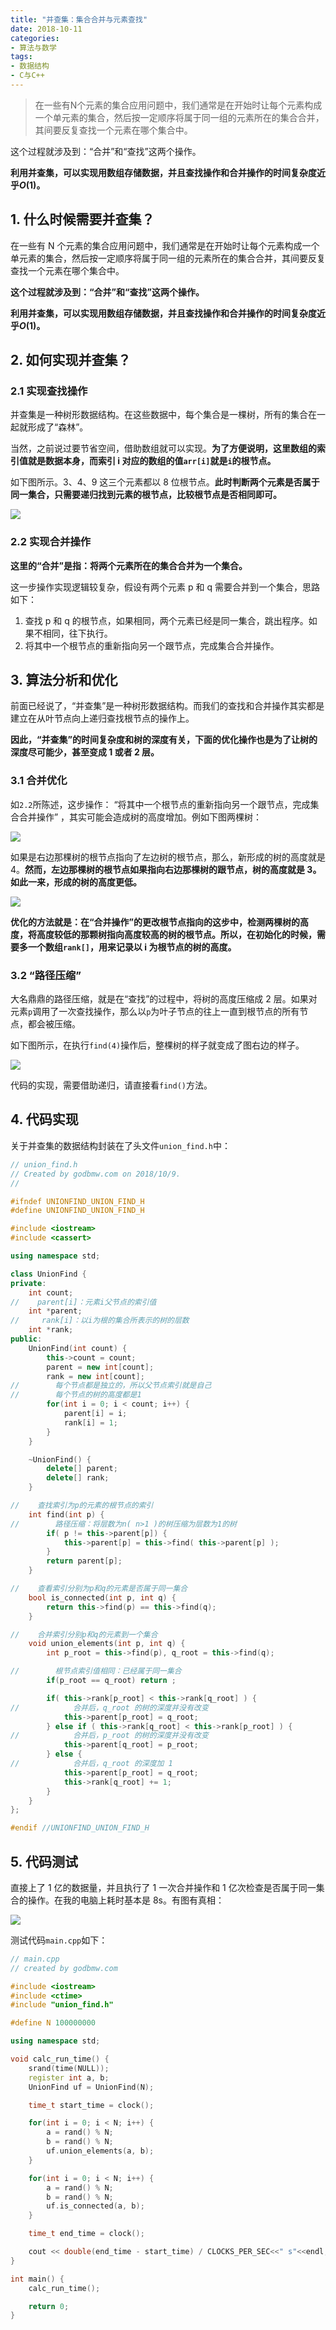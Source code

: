 ```yaml
---
title: "并查集：集合合并与元素查找"
date: 2018-10-11
categories:
- 算法与数学
tags:
- 数据结构
- C与C++
---
```


> 在一些有N个元素的集合应用问题中，我们通常是在开始时让每个元素构成一个单元素的集合，然后按一定顺序将属于同一组的元素所在的集合合并，其间要反复查找一个元素在哪个集合中。

这个过程就涉及到：“合并”和“查找”这两个操作。

**利用并查集，可以实现用数组存储数据，并且查找操作和合并操作的时间复杂度近乎$O(1)$。**

<!-- more -->

## 1. 什么时候需要并查集？

在一些有 N 个元素的集合应用问题中，我们通常是在开始时让每个元素构成一个单元素的集合，然后按一定顺序将属于同一组的元素所在的集合合并，其间要反复查找一个元素在哪个集合中。

**这个过程就涉及到：“合并”和“查找”这两个操作。**

**利用并查集，可以实现用数组存储数据，并且查找操作和合并操作的时间复杂度近乎$O(1)$。**

## 2. 如何实现并查集？

### 2.1 实现查找操作

并查集是一种树形数据结构。在这些数据中，每个集合是一棵树，所有的集合在一起就形成了“森林”。

当然，之前说过要节省空间，借助数组就可以实现。**为了方便说明，这里数组的索引值就是数据本身，而索引 i 对应的数组的值`arr[i]`就是`i`的根节点。**

如下图所示。3、4、9 这三个元素都以 8 位根节点。**此时判断两个元素是否属于同一集合，只需要递归找到元素的根节点，比较根节点是否相同即可。**

![](/images/算法与数学/并查集：集合合并与元素查找/1.png)

### 2.2 实现合并操作

**这里的“合并”是指：将两个元素所在的集合合并为一个集合。**

这一步操作实现逻辑较复杂，假设有两个元素 p 和 q 需要合并到一个集合，思路如下：

1. 查找 p 和 q 的根节点，如果相同，两个元素已经是同一集合，跳出程序。如果不相同，往下执行。
2. 将其中一个根节点的重新指向另一个跟节点，完成集合合并操作。

## 3. 算法分析和优化

前面已经说了，“并查集”是一种树形数据结构。而我们的查找和合并操作其实都是建立在从叶节点向上递归查找根节点的操作上。

**因此，“并查集”的时间复杂度和树的深度有关，下面的优化操作也是为了让树的深度尽可能少，甚至变成 1 或者 2 层。**

### 3.1 合并优化

如`2.2`所陈述，这步操作： “将其中一个根节点的重新指向另一个跟节点，完成集合合并操作” ，其实可能会造成树的高度增加。例如下图两棵树：

![](/images/算法与数学/并查集：集合合并与元素查找/2.png)

如果是右边那棵树的根节点指向了左边树的根节点，那么，新形成的树的高度就是 4。**然而，左边那棵树的根节点如果指向右边那棵树的跟节点，树的高度就是 3。如此一来，形成的树的高度更低。**

![](/images/算法与数学/并查集：集合合并与元素查找/3.png)

**优化的方法就是：在“合并操作”的更改根节点指向的这步中，检测两棵树的高度，将高度较低的那颗树指向高度较高的树的根节点。所以，在初始化的时候，需要多一个数组`rank[]`，用来记录以 i 为根节点的树的高度。**

### 3.2 “路径压缩”

大名鼎鼎的路径压缩，就是在“查找”的过程中，将树的高度压缩成 2 层。如果对元素`p`调用了一次查找操作，那么以`p`为叶子节点的往上一直到根节点的所有节点，都会被压缩。

如下图所示，在执行`find(4)`操作后，整棵树的样子就变成了图右边的样子。

![](/images/算法与数学/并查集：集合合并与元素查找/4.png)

代码的实现，需要借助递归，请直接看`find()`方法。

## 4. 代码实现

关于并查集的数据结构封装在了头文件`union_find.h`中：

```cpp
// union_find.h
// Created by godbmw.com on 2018/10/9.
//

#ifndef UNIONFIND_UNION_FIND_H
#define UNIONFIND_UNION_FIND_H

#include <iostream>
#include <cassert>

using namespace std;

class UnionFind {
private:
    int count;
//    parent[i]：元素i父节点的索引值
    int *parent;
//     rank[i]：以i为根的集合所表示的树的层数
    int *rank;
public:
    UnionFind(int count) {
        this->count = count;
        parent = new int[count];
        rank = new int[count];
//        每个节点都是独立的，所以父节点索引就是自己
//        每个节点的树的高度都是1
        for(int i = 0; i < count; i++) {
            parent[i] = i;
            rank[i] = 1;
        }
    }

    ~UnionFind() {
        delete[] parent;
        delete[] rank;
    }

//    查找索引为p的元素的根节点的索引
    int find(int p) {
//        路径压缩：将层数为n( n>1 )的树压缩为层数为1的树
        if( p != this->parent[p]) {
            this->parent[p] = this->find( this->parent[p] );
        }
        return parent[p];
    }

//    查看索引分别为p和q的元素是否属于同一集合
    bool is_connected(int p, int q) {
        return this->find(p) == this->find(q);
    }

//    合并索引分别p和q的元素到一个集合
    void union_elements(int p, int q) {
        int p_root = this->find(p), q_root = this->find(q);

//        根节点索引值相同：已经属于同一集合
        if(p_root == q_root) return ;

        if( this->rank[p_root] < this->rank[q_root] ) {
//            合并后，q_root 的树的深度并没有改变
            this->parent[p_root] = q_root;
        } else if ( this->rank[q_root] < this->rank[p_root] ) {
//            合并后，p_root 的树的深度并没有改变
            this->parent[q_root] = p_root;
        } else {
//            合并后，q_root 的深度加 1
            this->parent[p_root] = q_root;
            this->rank[q_root] += 1;
        }
    }
};

#endif //UNIONFIND_UNION_FIND_H
```

## 5. 代码测试

直接上了 1 亿的数据量，并且执行了 1 一次合并操作和 1 亿次检查是否属于同一集合的操作。在我的电脑上耗时基本是 8s。有图有真相：

![](/images/算法与数学/并查集：集合合并与元素查找/5.png)

测试代码`main.cpp`如下：

```cpp
// main.cpp
// created by godbmw.com

#include <iostream>
#include <ctime>
#include "union_find.h"

#define N 100000000

using namespace std;

void calc_run_time() {
    srand(time(NULL));
    register int a, b;
    UnionFind uf = UnionFind(N);

    time_t start_time = clock();

    for(int i = 0; i < N; i++) {
        a = rand() % N;
        b = rand() % N;
        uf.union_elements(a, b);
    }

    for(int i = 0; i < N; i++) {
        a = rand() % N;
        b = rand() % N;
        uf.is_connected(a, b);
    }

    time_t end_time = clock();

    cout << double(end_time - start_time) / CLOCKS_PER_SEC<<" s"<<endl;
}

int main() {
    calc_run_time();

    return 0;
}
```

